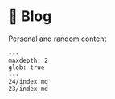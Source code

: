 # 📝 Blog

Personal and random content

```{toctree}
---
maxdepth: 2
glob: true
---
24/index.md
23/index.md
```

